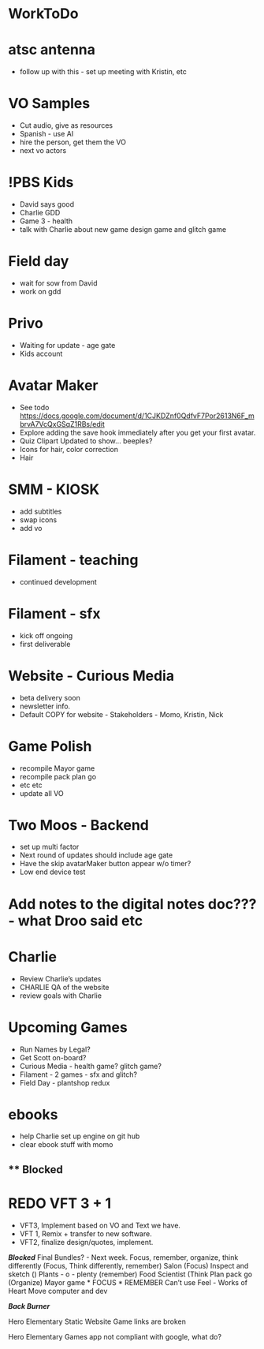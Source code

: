# WorkToDo

# atsc antenna
* follow up with this - set up meeting with Kristin, etc

# VO Samples
* Cut audio, give as resources 
* Spanish - use AI
* hire the person, get them the VO
* next vo actors

# !PBS Kids
* David says good
* Charlie GDD
* Game 3 - health
* talk with Charlie about new game design game and glitch game

# Field day
* wait for sow from David
* work on gdd

# Privo
* Waiting for update - age gate
* Kids account 

# Avatar Maker
* See todo https://docs.google.com/document/d/1CJKDZnf0QdfvF7Por2613N6F_mbrvA7VcQxGSqZ1RBs/edit 
* Explore adding the save hook immediately after you get your first avatar. 
* Quiz Clipart Updated to show… beeples?
* Icons for hair, color correction 
* Hair

# SMM - KIOSK
* add subtitles 
* swap icons
* add vo

# Filament - teaching
* continued development 

# Filament - sfx
* kick off ongoing
* first deliverable

# Website - Curious Media
* beta delivery soon
* newsletter info.
* Default COPY for website - Stakeholders - Momo, Kristin, Nick

# Game Polish
* recompile Mayor game
* recompile pack plan go
* etc etc
* update all VO

# Two Moos - Backend
* set up multi factor
* Next round of updates should include age gate
* Have the skip avatarMaker button appear w/o timer?
* Low end device test

# Add notes to the digital notes doc??? - what Droo said etc

# Charlie
* Review Charlie’s updates
* CHARLIE QA of the website
* review goals with Charlie 

# Upcoming Games
* Run Names by Legal?
* Get Scott on-board?
* Curious Media - health game? glitch game?
* Filament - 2 games - sfx and glitch?
* Field Day - plantshop redux

# ebooks
* help Charlie set up engine on git hub
* clear ebook stuff with momo

## ** Blocked

# REDO VFT 3 + 1
*	VFT3, Implement based on VO and Text we have.
*	VFT 1, Remix + transfer to new software.
*	VFT2, finalize design/quotes, implement.


***Blocked***
Final Bundles? - Next week.
	Focus, remember, organize, think differently 
		(Focus, Think differently, remember)
	Salon (Focus)
	Inspect and sketch ()
	Plants - o - plenty (remember)
	Food Scientist (Think
 	Plan pack go (Organize)
	Mayor game
	* FOCUS
	* REMEMBER
	Can’t use 
		Feel - Works of Heart
		Move computer and dev


***Back Burner***

Hero Elementary Static Website
	Game links are broken

Hero Elementary Games app
	not compliant with google, what do?

